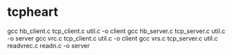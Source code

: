 # tcpheart
gcc hb_client.c tcp_client.c util.c -o client
gcc hb_server.c tcp_server.c util.c -o server
gcc vrc.c tcp_client.c util.c -o client
gcc vrs.c tcp_server.c util.c readvrec.c readn.c  -o server
